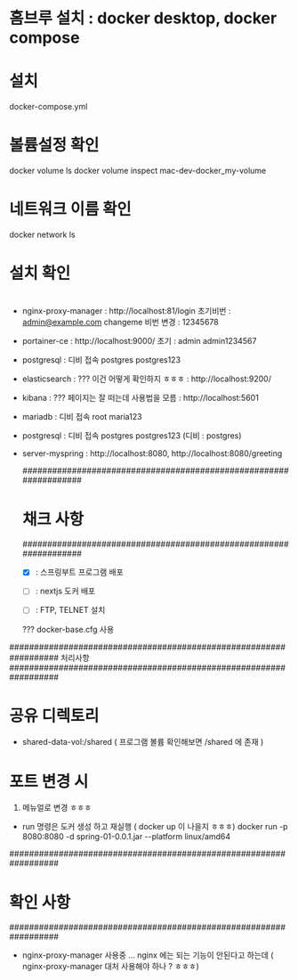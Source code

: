 
# 홈브루 설치 : docker desktop, docker compose


# 설치 
docker-compose.yml

# 볼륨설정 확인
docker volume ls
docker volume inspect mac-dev-docker_my-volume

# 네트워크 이름 확인
docker network ls

# #####################################
# 설치 확인 
# #####################################
 - nginx-proxy-manager
  : http://localhost:81/login  초기비번 : admin@example.com changeme
    비번 변경 : 12345678

 - portainer-ce
  : http://localhost:9000/  초기 : admin admin1234567

 - postgresql
  : 디비 접속 postgres postgres123

- elasticsearch : ??? 이건 어떻게 확인하지 ㅎㅎㅎ
 : http://localhost:9200/

- kibana : ??? 페이지는 잘 떠는데 사용법을 모름 
 : http://localhost:5601

- mariadb
 : 디비 접속 root maria123

- postgresql
 : 디비 접속 postgres postgres123 (디비 : postgres)

- server-myspring
 : http://localhost:8080, http://localhost:8080/greeting

  ##################################################################
  # 채크 사항 
  ##################################################################
  - [X] : 스프링부트 프로그램 배포
  - [ ] : nextjs 도커 배포
  
  - [ ] : FTP, TELNET 설치 
  
   ??? docker-base.cfg 사용 


##################################################################
처리사항
##################################################################
# 공유 디렉토리
- shared-data-vol:/shared   ( 프로그램 볼륨 확인해보면  /shared 에 존재 )

# 포트 변경 시 
1. 메뉴얼로 변경 ㅎㅎㅎ

- run 명령은 도커 생성 하고 재실행 ( docker up 이 나을지 ㅎㅎㅎ) 
docker run -p 8080:8080 -d spring-01-0.0.1.jar --platform linux/amd64

##################################################################
# 확인 사항 
##################################################################
- nginx-proxy-manager 사용중 ... nginx 에는 되는 기능이 안된다고 하는데 ( nginx-proxy-manager 대처 사용해야 하나 ? ㅎㅎㅎ)


